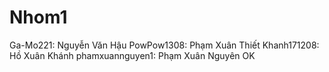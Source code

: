 # Nhom1
Ga-Mo221: Nguyễn Văn Hậu
PowPow1308: Phạm Xuân Thiết
Khanh171208: Hồ Xuân Khánh
phamxuannguyen1: Phạm Xuân Nguyên
OK